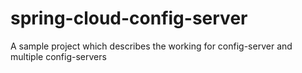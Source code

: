# spring-cloud-config-server
A sample project which describes the working for config-server and multiple config-servers
